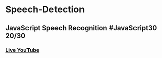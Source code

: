 # Speech-Detection
## JavaScript Speech Recognition  #JavaScript30 20/30
### [Live](https://artanmerko.github.io/speech-detection/)[ YouTube](https://www.youtube.com/watch?v=0mJC0A72Fnw&list=PLu8EoSxDXHP6CGK4YVJhL_VWetA865GOH&index=20)
